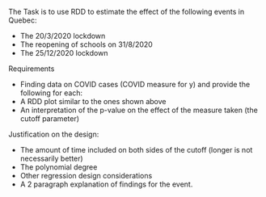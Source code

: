 The Task is to use RDD to estimate the effect of the following events in Quebec:

- The 20/3/2020 lockdown
- The reopening of schools on 31/8/2020
- The 25/12/2020 lockdown

Requirements
- Finding data on COVID cases (COVID measure for y) and provide the following for each:
- A RDD plot similar to the ones shown above
- An interpretation of the p-value on the effect of the measure taken (the cutoff parameter)

Justification on the design:
- The amount of time included on both sides of the cutoff (longer is not necessarily better)
- The polynomial degree 
- Other regression design considerations
- A 2 paragraph explanation of findings for the event.
